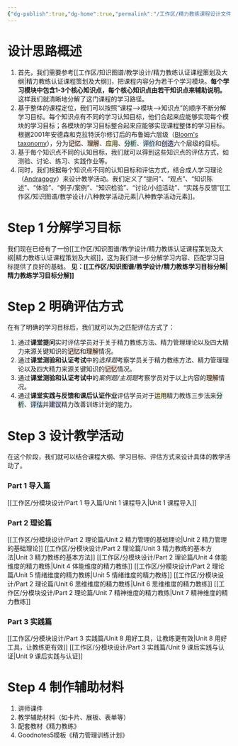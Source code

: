 ```yaml
---
{"dg-publish":true,"dg-home":true,"permalink":"/工作区/精力教练课程设计文件/","tags":["gardenEntry"],"dgPassFrontmatter":true,"noteIcon":"","created":"","updated":""}
---
```


# 设计思路概述
1. 首先，我们需要参考[[工作区/知识图谱/教学设计/精力教练认证课程策划及大纲\|精力教练认证课程策划及大纲]]，把课程内容分为若干个学习模块。**每个学习模块中包含1-3个核心知识点，每个核心知识点由若干知识点来辅助说明。** 这样我们就清晰地分解了这门课程的学习路径。
2. 基于整体的课程定位，我们可以按照“课程-->模块-->知识点”的顺序不断分解学习目标。每个知识点有不同的学习认知目标，他们合起来应能够实现每个模块的学习目标；各模块的学习目标整合起来应能够实现课程整体的学习目标。根据2001年安德森和克拉特沃尔修订后的布鲁姆六层级（[Bloom's taxonomy](https://en.wikipedia.org/wiki/Bloom%27s_taxonomy)），分为<span style="background:rgba(163, 67, 31, 0.2)">记忆</span>、<span style="background:rgba(240, 107, 5, 0.2)">理解</span>、<span style="background:rgba(240, 200, 0, 0.2)">应用</span>、<span style="background:rgba(3, 135, 102, 0.2)">分析</span>、<span style="background:rgba(5, 117, 197, 0.2)">评价</span>和<span style="background:rgba(74, 82, 199, 0.2)">创造</span>六个层级的目标。
3. 基于每个知识点不同的认知目标，我们就可以得到这些知识点的评估方式，如测验、讨论、练习、实践作业等。
4. 同时，我们根据每个知识点不同的认知目标和评估方式，结合成人学习理论（[Andragogy](https://en.wikipedia.org/wiki/Andragogy)）来设计教学活动。我们定义了“提问”、“观点”、“知识陈述”、“体验”、“例子/案例”、“知识检验”、“讨论/小组活动”、“实践与反馈”[[工作区/知识图谱/教学设计/八种教学活动元素\|八种教学活动元素]]。
# Step 1 分解学习目标
我们现在已经有了一份[[工作区/知识图谱/教学设计/精力教练认证课程策划及大纲\|精力教练认证课程策划及大纲]]，这为我们进一步分解学习内容、匹配学习目标提供了良好的基础。
**见：[[工作区/知识图谱/教学设计/精力教练学习目标分解\|精力教练学习目标分解]]**
# Step 2 明确评估方式
在有了明确的学习目标后，我们就可以为之匹配评估方式了：
1. 通过**课堂提问**实时评估学员对于关于精力教练方法、精力管理理论以及四大精力来源关键知识的<span style="background:rgba(163, 67, 31, 0.2)">记忆</span>和<span style="background:rgba(240, 107, 5, 0.2)">理解</span>情况。
2. 通过**课堂测验和认证考试**中的*选择题*考察学员关于精力教练方法、精力管理理论以及四大精力来源关键知识的<span style="background:rgba(163, 67, 31, 0.2)">记忆</span>情况。
3. 通过**课堂测验和认证考试中**的*案例题/主观题*考察学员对于以上内容的<span style="background:rgba(240, 107, 5, 0.2)">理解</span>情况。
4. 通过**课堂实践与反馈和课后认证作业**评估学员对于<span style="background:rgba(240, 200, 0, 0.2)">运用</span>精力教练三步法来<span style="background:rgba(3, 135, 102, 0.2)">分析</span>、<span style="background:rgba(5, 117, 197, 0.2)">评估</span>并<span style="background:rgba(74, 82, 199, 0.2)">建议</span>精力改善训练计划的能力。
# Step 3 设计教学活动
在这个阶段，我们就可以结合课程大纲、学习目标、评估方式来设计具体的教学活动了。
### Part 1 导入篇
[[工作区/分模块设计/Part 1 导入篇/Unit 1 课程导入\|Unit 1 课程导入]]
### Part 2 理论篇
[[工作区/分模块设计/Part 2 理论篇/Unit 2 精力管理的基础理论\|Unit 2 精力管理的基础理论]]
[[工作区/分模块设计/Part 2 理论篇/Unit 3 精力教练的基本方法\|Unit 3 精力教练的基本方法]]
[[工作区/分模块设计/Part 2 理论篇/Unit 4 体能维度的精力教练\|Unit 4 体能维度的精力教练]]
[[工作区/分模块设计/Part 2 理论篇/Unit 5 情绪维度的精力教练\|Unit 5 情绪维度的精力教练]]
[[工作区/分模块设计/Part 2 理论篇/Unit 6 思维维度的精力教练\|Unit 6 思维维度的精力教练]]
[[工作区/分模块设计/Part 2 理论篇/Unit 7 精神维度的精力教练\|Unit 7 精神维度的精力教练]]
### Part 3 实践篇
[[工作区/分模块设计/Part 3 实践篇/Unit 8 用好工具，让教练更有效\|Unit 8 用好工具，让教练更有效]]
[[工作区/分模块设计/Part 3 实践篇/Unit 9 课后实践与认证\|Unit 9 课后实践与认证]]
# Step 4 制作辅助材料
1. 讲师课件
2. 教学辅助材料（如卡片、展板、表单等）
3. 配套教材《精力教练》
4. Goodnotes5模板《精力管理训练计划》
